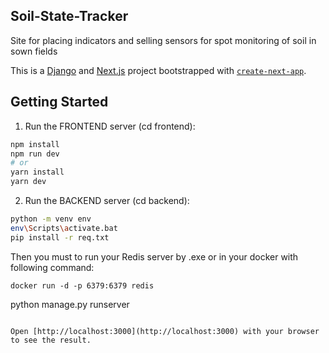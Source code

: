 ## Soil-State-Tracker

Site for placing indicators and selling sensors for spot monitoring of soil in sown fields

This is a [Django](https://www.djangoproject.com/) and [Next.js](https://nextjs.org/) project bootstrapped with [`create-next-app`](https://github.com/vercel/next.js/tree/canary/packages/create-next-app).


## Getting Started

1) Run the FRONTEND server (cd frontend): 

```bash
npm install
npm run dev
# or
yarn install
yarn dev
```

2) Run the BACKEND server (cd backend): 

```bash
python -m venv env
env\Scripts\activate.bat
pip install -r req.txt
```
Then you must to run your Redis server by .exe or in your docker with following command: 
```docker
docker run -d -p 6379:6379 redis
```

python manage.py runserver
```

Open [http://localhost:3000](http://localhost:3000) with your browser to see the result.

